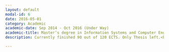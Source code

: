 ```yaml
---
layout: default
modal-id: 6
date: 2016-05-01
category: Academic
academic-date: Sep 2014 - Oct 2016 (Under Way)
academic-title: Master’s degree in Information Systems and Computer Engineering
description: Currently finished 90 out of 120 ECTS. Only Thesis left.<br>Current Weighted Average&#58; 17.53 out of 20.

---
```

